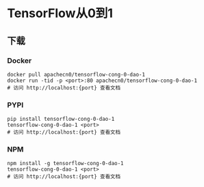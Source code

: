 # TensorFlow从0到1

## 下载

### Docker

```
docker pull apachecn0/tensorflow-cong-0-dao-1
docker run -tid -p <port>:80 apachecn0/tensorflow-cong-0-dao-1
# 访问 http://localhost:{port} 查看文档
```

### PYPI

```
pip install tensorflow-cong-0-dao-1
tensorflow-cong-0-dao-1 <port>
# 访问 http://localhost:{port} 查看文档
```

### NPM

```
npm install -g tensorflow-cong-0-dao-1
tensorflow-cong-0-dao-1 <port>
# 访问 http://localhost:{port} 查看文档
```